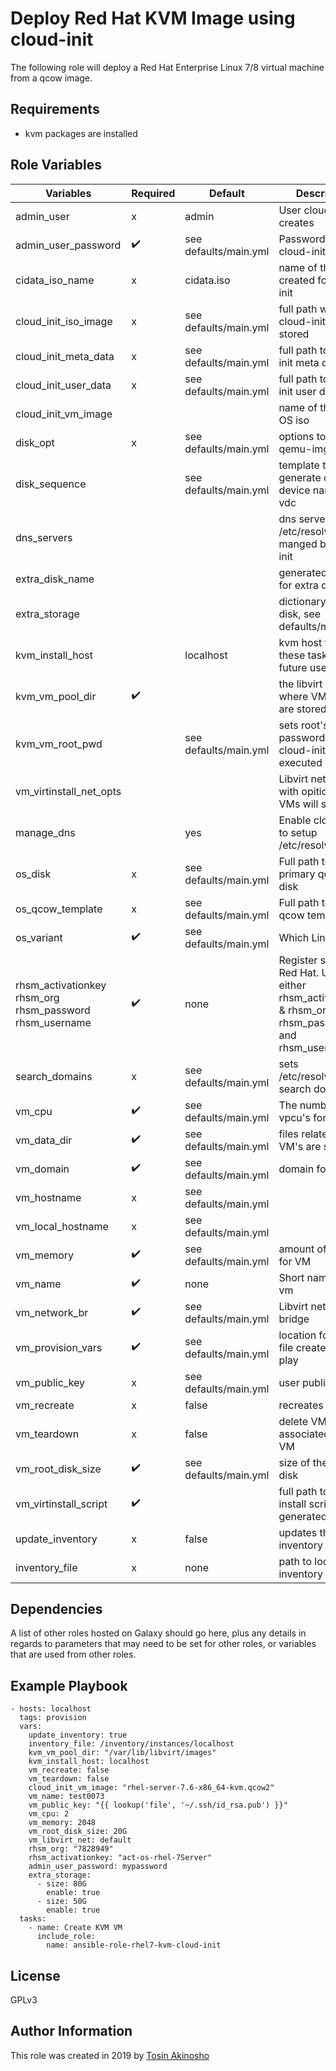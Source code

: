 Deploy Red Hat KVM Image using cloud-init
=========

The following role will deploy a Red Hat Enterprise Linux 7/8 virtual machine from a qcow image.

Requirements
------------
* kvm packages are installed

Role Variables
--------------

|Variables                                              |Required          |Default              |Description                                                                                            |
|-------------------------------------------------------|------------------|---------------------|-------------------------------------------------------------------------------------------------------|
|admin_user                                             |x                 |admin                |User cloud-init creates                                                                                |
|admin_user_password                                    |:heavy_check_mark:|see defaults/main.yml|Password for the cloud-init user                                                                       |
|cidata_iso_name                                        |x                 |cidata.iso           |name of the iso created for cloud-init                                                                 |
|cloud_init_iso_image                                   |x                 |see defaults/main.yml|full path where the cloud-init iso is stored                                                           |
|cloud_init_meta_data                                   |x                 |see defaults/main.yml|full path to cloud-init meta data file                                                                 |
|cloud_init_user_data                                   |x                 |see defaults/main.yml|full path to cloud-init user data file                                                                 |
|cloud_init_vm_image                                    |                  |                     |name of the qcow OS iso                                                                                |
|disk_opt                                               |x                 |see defaults/main.yml|options to pass to qemu-img                                                                            |
|disk_sequence                                          |                  |see defaults/main.yml|template to generate disk device names, e.g. vdc                                                       |
|dns_servers                                            |                  |                     |dns servers for /etc/resolv manged by cloud-init                                                       |
|extra_disk_name                                        |                  |                     |generated prefix for extra disk name                                                                   |
|extra_storage                                          |                  |                     |dictionary of extra disk, see defaults/main.yml                                                        |
|kvm_install_host                                       |                  |localhost            |kvm host to run these tasks on, for future use.                                                        |
|kvm_vm_pool_dir                                        |:heavy_check_mark:|                     |the libvirt pool where VM images are stored                                                            |
|kvm_vm_root_pwd                                        |                  |see defaults/main.yml|sets root's password when cloud-init is executed                                                       |
|vm_virtinstall_net_opts                                |                  |                     |Libvirt network with opitions that VMs will sit on                                                     |
|manage_dns                                             |                  |yes                  |Enable cloud-init to setup /etc/resolv.conf                                                            |
|os_disk                                                |x                 |see defaults/main.yml|Full path to the OS primary qcow2 disk                                                                 |
|os_qcow_template                                       |x                 |see defaults/main.yml|Full path to the OS qcow template                                                                      |
|os_variant                                             |:heavy_check_mark:|see defaults/main.yml|Which  Linux distro                                                                                    |
|rhsm_activationkey rhsm_org rhsm_password rhsm_username|:heavy_check_mark:|none                 |Register system to Red Hat. Use either rhsm_activationkey & rhsm_org or rhsm_password and rhsm_username|
|search_domains                                         |x                 |see defaults/main.yml|sets /etc/resolv.conf search domains                                                                   |
|vm_cpu                                                 |:heavy_check_mark:|see defaults/main.yml|The number of vpcu's for the VM                                                                        |
|vm_data_dir                                            |:heavy_check_mark:|see defaults/main.yml|files related to VM's are stored                                                                       |
|vm_domain                                              |:heavy_check_mark:|see defaults/main.yml|domain for the VM                                                                                      |
|vm_hostname                                            |x                 |see defaults/main.yml|                                                                                                       |
|vm_local_hostname                                      |x                 |see defaults/main.yml|                                                                                                       |
|vm_memory                                              |:heavy_check_mark:|see defaults/main.yml|amount of memory for VM                                                                                |
|vm_name                                                |:heavy_check_mark:|none                 |Short name of the vm                                                                                   |
|vm_network_br                                          |:heavy_check_mark:|see defaults/main.yml|Libvirt network bridge                                                                                 |
|vm_provision_vars                                      |:heavy_check_mark:|see defaults/main.yml|location for vars file created during play                                                             |
|vm_public_key                                          |x                 |see defaults/main.yml|user public key                                                                                        |
|vm_recreate                                            |x                 |false                |recreates VM                                                                                           |
|vm_teardown                                            |x                 |false                |delete VM and associated files VM                                                                      |
|vm_root_disk_size                                      |:heavy_check_mark:|see defaults/main.yml|size of the OS root disk                                                                               |
|vm_virtinstall_script                                  |:heavy_check_mark:|                     |full path to virt-install script generated                                                             |
|update_inventory                                       |x                 |false                |updates the static inventory file                                                                      |
|inventory_file                                         |x                 |none                 |path to local inventory file                                                                           |


Dependencies
------------

A list of other roles hosted on Galaxy should go here, plus any details in regards to parameters that may need to be set for other roles, or variables that are used from other roles.

Example Playbook
----------------
```
- hosts: localhost
  tags: provision
  vars:
    update_inventory: true
    inventory_file: /inventory/instances/localhost
    kvm_vm_pool_dir: "/var/lib/libvirt/images"
    kvm_install_host: localhost
    vm_recreate: false
    vm_teardown: false
    cloud_init_vm_image: "rhel-server-7.6-x86_64-kvm.qcow2"
    vm_name: test0073
    vm_public_key: "{{ lookup('file', '~/.ssh/id_rsa.pub') }}"
    vm_cpu: 2
    vm_memory: 2048
    vm_root_disk_size: 20G
    vm_libvirt_net: default
    rhsm_org: "7828949"
    rhsm_activationkey: "act-os-rhel-7Server"
    admin_user_password: mypassword
    extra_storage:
      - size: 80G
        enable: true
      - size: 50G
        enable: true
  tasks:
    - name: Create KVM VM
      include_role:
        name: ansible-role-rhel7-kvm-cloud-init
```

License
-------
GPLv3


Author Information
------------------

This role was created in 2019 by [Tosin Akinosho](http://github.com/tosin2013)
